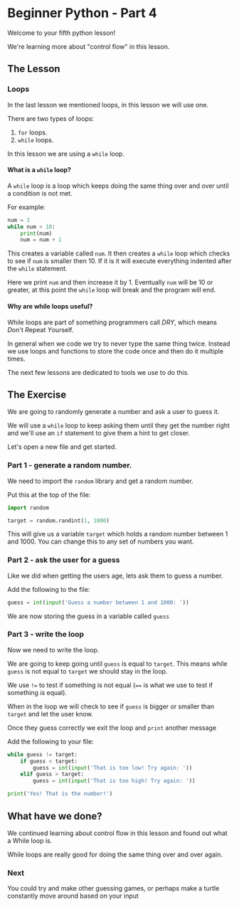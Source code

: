 # Beginner Python - Part 4

Welcome to your fifth python lesson!

We're learning more about "control flow" in this lesson.

## The Lesson

### Loops

In the last lesson we mentioned loops, in this lesson we will use one.

There are two types of loops:

1) `for` loops.
2) `while` loops.

In this lesson we are using a `while` loop.

#### What is a `while` loop?

A `while` loop is a loop which keeps doing the same thing over and over
until a condition is not met.

For example:

```python
num = 1
while num < 10:
    print(num)
    num = num + 1
```

This creates a variable called `num`. It then creates a `while` loop
which checks to see if `num` is smaller then 10. If it is it will 
execute everything indented after the `while` statement.

Here we print `num` and then increase it by 1. Eventually `num` will 
be 10 or greater, at this point the `while` loop will break and the 
program will end.

#### Why are while loops useful?

While loops are part of something programmers call *DRY*, which
means *D*on't *R*epeat *Y*ourself.

In general when we code we try to never type the same thing twice.
Instead we use loops and functions to store the code once and then
do it multiple times.

The next few lessons are dedicated to tools we use to do this.

## The Exercise

We are going to randomly generate a number and ask a user to guess it.

We will use a `while` loop to keep asking them until they get the number 
right and we'll use an `if` statement to give them a hint to get closer.

Let's open a new file and get started.

### Part 1 - generate a random number.

We need to import the `random` library and get a random number.

Put this at the top of the file:

```python
import random

target = random.randint(1, 1000)
```

This will give us a variable `target` which holds a random number 
between 1 and 1000. You can change this to any set of numbers you want.

### Part 2 - ask the user for a guess

Like we did when getting the users age, lets ask them to guess a number.

Add the following to the file:

```python
guess = int(input('Guess a number between 1 and 1000: '))
```

We are now storing the guess in a variable called `guess`

### Part 3 - write the loop

Now we need to write the loop.

We are going to keep going until `guess` is equal to `target`. This means
while `guess` is not equal to `target` we should stay in the loop.

We use `!=` to test if something is not equal (`==` is what we use to
test if something _is_ equal).

When in the loop we will check to see if `guess` is bigger or smaller
than `target` and let the user know.

Once they guess correctly we exit the loop and `print` another message

Add the following to your file:

```python
while guess != target:
    if guess < target:
        guess = int(input('That is too low! Try again: '))
    elif guess > target:
        guess = int(input('That is too high! Try again: '))

print('Yes! That is the number!')

```

## What have we done?

We continued learning about control flow in this lesson and found out
what a While loop is.

While loops are really good for doing the same thing over and over again.

### Next

You could try and make other guessing games, or perhaps make a turtle
constantly move around based on your input
